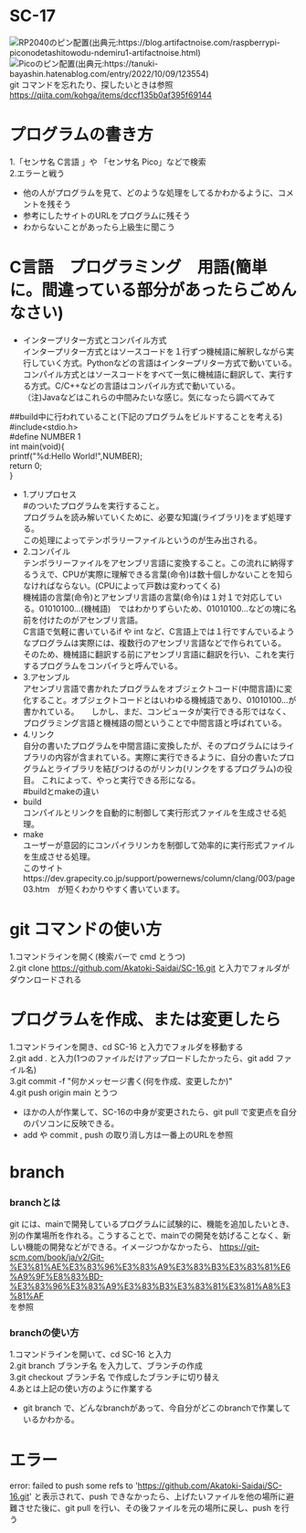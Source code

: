 # SC-17
![RP2040のピン配置(出典元:https://blog.artifactnoise.com/raspberrypi-piconodetashitowodu-ndemiru1-artifactnoise.html)](https://blog.artifactnoise.com/images/2022-01-05_012048.png)  
![Picoのピン配置(出典元:https://tanuki-bayashin.hatenablog.com/entry/2022/10/09/123554)](https://cdn-ak.f.st-hatena.com/images/fotolife/T/Tanuki_Bayashin/20221008/20221008232305.png)  
git コマンドを忘れたり、探したいときは参照   
https://qiita.com/kohga/items/dccf135b0af395f69144  
# プログラムの書き方
1.「センサ名 C言語 」や 「センサ名 Pico」などで検索  
2.エラーと戦う
* 他の人がプログラムを見て、どのような処理をしてるかわかるように、コメントを残そう
* 参考にしたサイトのURLをプログラムに残そう 　　 
* わからないことがあったら上級生に聞こう
# C言語　プログラミング　用語(簡単に。間違っている部分があったらごめんなさい)  
* インタープリター方式とコンパイル方式  
  インタープリター方式とはソースコードを１行ずつ機械語に解釈しながら実行していく方式。Pythonなどの言語はインタープリター方式で動いている。  
  コンパイル方式とはソースコードをすべて一気に機械語に翻訳して、実行する方式。C/C++などの言語はコンパイル方式で動いている。  
 （注)Javaなどはこれらの中間みたいな感じ。気になったら調べてみて  

##build中に行われていること(下記のプログラムをビルドすることを考える)  
  #include<stdio.h>    
  #define NUMBER 1    
  int main(void){  
    printf("%d:Hello World!",NUMBER);     
    return 0;  
  }  

  * 1.プリプロセス  
      #のついたプログラムを実行すること。  
      プログラムを読み解いていくために、必要な知識(ライブラリ)をまず処理する。  
      この処理によってテンポラリーファイルというのが生み出される。  
  * 2.コンパイル  
      テンポラリーファイルをアセンブリ言語に変換すること。この流れに納得するうえで、CPUが実際に理解できる言葉(命令)は数十個しかないことを知らなければならない。(CPUによって戸数は変わってくる)  
      機械語の言葉(命令)とアセンブリ言語の言葉(命令)は１対１で対応している。01010100...(機械語)　ではわかりずらいため、01010100...などの塊に名前を付けたのがアセンブリ言語。  
      C言語で気軽に書いているif や int など、C言語上では１行ですんでいるようなプログラムは実際には、複数行のアセンブリ言語などで作られている。  
      そのため、機械語に翻訳する前にアセンブリ言語に翻訳を行い、これを実行するプログラムをコンパイラと呼んでいる。  
  * 3.アセンブル  
      アセンブリ言語で書かれたプログラムをオブジェクトコード(中間言語)に変化すること。オブジェクトコードとはいわゆる機械語であり、01010100...が書かれている。  　
      しかし、まだ、コンピュータが実行できる形ではなく、プログラミング言語と機械語の間ということで中間言語と呼ばれている。  　
  * 4.リンク  
      自分の書いたプログラムを中間言語に変換したが、そのプログラムにはライブラリの内容が含まれている。実際に実行できるように、自分の書いたプログラムとライブラリを結びつけるのがリンカ(リンクをするプログラム)の役目。 これによって、やっと実行できる形になる。  
#buildとmakeの違い  
* build  
    コンパイルとリンクを自動的に制御して実行形式ファイルを生成させる処理。  
* make  
    ユーザーが意図的にコンパイラリンカを制御して効率的に実行形式ファイルを生成させる処理。     
このサイトhttps://dev.grapecity.co.jp/support/powernews/column/clang/003/page03.htm　が短くわかりやすく書いています。
# git コマンドの使い方
1.コマンドラインを開く(検索バーで cmd とうつ)  
2.git clone https://github.com/Akatoki-Saidai/SC-16.git と入力でフォルダがダウンロードされる  
# プログラムを作成、または変更したら
1.コマンドラインを開き、cd SC-16 と入力でフォルダを移動する  
2.git add .  と入力(1つのファイルだけアップロードしたかったら、git add ファイル名)   
3.git commit -f "何かメッセージ書く(何を作成、変更したか)"    
4.git push origin main とうつ  
* ほかの人が作業して、SC-16の中身が変更されたら、git pull で変更点を自分のパソコンに反映できる。
* add や commit , push の取り消し方は一番上のURLを参照   
# branch
### branchとは
git には、mainで開発しているプログラムに試験的に、機能を追加したいとき、別の作業場所を作れる。こうすることで、mainでの開発を妨げることなく、新しい機能の開発などができる。イメージつかなかったら、
https://git-scm.com/book/ja/v2/Git-%E3%81%AE%E3%83%96%E3%83%A9%E3%83%B3%E3%83%81%E6%A9%9F%E8%83%BD-%E3%83%96%E3%83%A9%E3%83%B3%E3%83%81%E3%81%A8%E3%81%AF  
を参照
### branchの使い方
1.コマンドラインを開いて、cd SC-16 と入力   
2.git branch ブランチ名 を入力して、ブランチの作成   
3.git checkout ブランチ名 で作成したブランチに切り替え  
4.あとは上記の使い方のように作業する  
* git branch で、どんなbranchがあって、今自分がどこのbranchで作業しているかわかる。
# エラー  
error: failed to push some refs to 'https://github.com/Akatoki-Saidai/SC-16.git' と表示されて、push できなかったら、上げたいファイルを他の場所に避難させた後に、git pull を行い、その後ファイルを元の場所に戻し、push を行う
